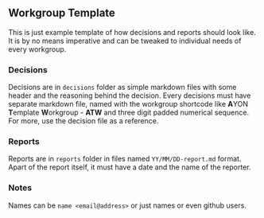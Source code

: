 ## Workgroup Template

This is just example template of how decisions and reports should look like.
It is by no means imperative and can be tweaked to individual needs of every 
workgroup.

### Decisions

Decisions are in `decisions` folder as simple markdown files with some header
and the reasoning behind the decision. Every decisions must have separate markdown
file, named with the workgroup shortcode like **A**YON **T**emplate **W**orkgroup - **ATW**
and three digit padded numerical sequence. For more, use the decision file as a reference.

### Reports

Reports are in `reports` folder in files named `YY/MM/DD-report.md` format. Apart of the report
itself, it must have a date and the name of the reporter.

### Notes

Names can be `name <email@address>` or just names or even github users.